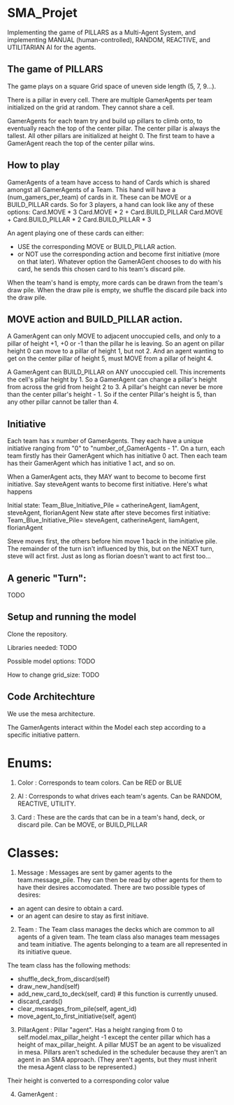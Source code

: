 # SMA_Projet

Implementing the game of PILLARS as a Multi-Agent System, and implementing MANUAL (human-controlled), RANDOM, REACTIVE, and UTILITARIAN AI for the agents.

## The game of PILLARS

The game plays on a square Grid space of uneven side length (5, 7, 9...).

There is a pillar in every cell. 
There are multiple GamerAgents per team initialized on the grid at random. They cannot share a cell.

GamerAgents for each team try and build up pillars to climb onto, to eventually reach the top of the center pillar.
The center pillar is always the tallest. All other pillars are initialized at height 0.
The first team to have a GamerAgent reach the top of the center pillar wins.

## How to play

GamerAgents of a team have access to hand of Cards which is shared amongst all GamerAgents of a Team.
This hand will have a (num_gamers_per_team) of cards in it. These can be MOVE or a BUILD_PILLAR cards.
So for 3 players, a hand can look like any of these options:
    Card.MOVE * 3
    Card.MOVE * 2 + Card.BUILD_PILLAR
    Card.MOVE + Card.BUILD_PILLAR * 2
    Card.BUILD_PILLAR * 3

An agent playing one of these cards can either:
- USE the corresponding MOVE or BUILD_PILLAR action.
- or NOT use the corresponding action and become first initiative (more on that later).
Whatever option the GamerAGent chooses to do with his card, he sends this chosen card to his team's discard pile.

When the team's hand is empty, more cards can be drawn from the team's draw pile.
When the draw pile is empty, we shuffle the discard pile back into the draw pile.

## MOVE action and BUILD_PILLAR action.

A GamerAgent can only MOVE to adjacent unoccupied cells, and only to a pillar of height +1, +0 or -1 than the pillar he is leaving.
So an agent on pillar height 0 can move to a pillar of height 1, but not 2.
And an agent wanting to get on the center pillar of height 5, must MOVE from a pillar of height 4.

A GamerAgent can BUILD_PILLAR on ANY unoccupied cell. This increments the cell's pillar height by 1.
So a GamerAgent can change a pillar's height from across the grid from height 2 to 3.
A pillar's height can never be more than the center pillar's height - 1.
So if the center Pillar's height is 5, than any other pillar cannot be taller than 4.

## Initiative

Each team has x number of GamerAgents. They each have a unique initiative ranging from "0" to "number_of_GamerAgents - 1".
On a turn, each team firstly has their GamerAgent which has initiative 0 act.
Then each team has their GamerAgent which has initiative 1 act, and so on.

When a GamerAgent acts, they MAY want to become to become first initiative.
Say steveAgent wants to become first initiative. Here's what happens

Initial state:
Team_Blue_Initiative_Pile = catherineAgent, liamAgent, steveAgent, florianAgent 
New state after steve becomes first initiative:
Team_Blue_Initiative_Pile= steveAgent, catherineAgent, liamAgent, florianAgent

Steve moves first, the others before him move 1 back in the initiative pile.
The remainder of the turn isn't influenced by this, but on the NEXT turn, steve will act first.
Just as long as florian doesn't want to act first too...

## A generic "Turn":

TODO

## Setup and running the model

Clone the repository.

Libraries needed: TODO

Possible model options: TODO

How to change grid_size: TODO

## Code Architechture

We use the mesa architecture.

The GamerAgents interact within the Model each step according to a specific initiative pattern.

# Enums:

1. Color : Corresponds to team colors. Can be RED or BLUE

2. AI : Corresponds to what drives each team's agents. Can be RANDOM, REACTIVE, UTILITY.

3. Card : These are the cards that can be in a team's hand, deck, or discard pile. Can be MOVE, or BUILD_PILLAR

# Classes:

1. Message :
Messages are sent by gamer agents to the team.message_pile.
They can then be read by other agents for them to have their desires accomodated.
There are two possible types of desires:
- an agent can desire to obtain a card.
- or an agent can desire to stay as first initiave.

2. Team :
The Team class manages the decks which are common to all agents of a given team.
The team class also manages team messages and team initiative.
The agents belonging to a team are all represented in its initiative queue.
    
The team class has the following methods:
- shuffle_deck_from_discard(self)
- draw_new_hand(self)
- add_new_card_to_deck(self, card) # this function is currently unused.
- discard_cards()
- clear_messages_from_pile(self, agent_id)
- move_agent_to_first_initiative(self, agent)

3. PillarAgent :
Pillar "agent".
Has a height ranging from 0 to self.model.max_pillar_height -1 except the center pillar which has a height of max_pillar_height.
A pillar MUST be an agent to be visualized in mesa.
Pillars aren't scheduled in the scheduler because they aren't an agent in an SMA approach. (They aren't agents, but they must inherit the mesa.Agent class to be represented.)

Their height is converted to a corresponding color value

4. GamerAgent :
